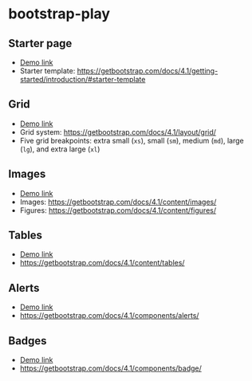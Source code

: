 # bootstrap-play

## Starter page
* [Demo link](demo/starter.html)
* Starter template: https://getbootstrap.com/docs/4.1/getting-started/introduction/#starter-template

## Grid
* [Demo link](demo/01.html)
* Grid system: https://getbootstrap.com/docs/4.1/layout/grid/
* Five grid breakpoints: extra small (`xs`), small (`sm`), medium (`md`), large (`lg`), and extra large (`xl`)

## Images
* [Demo link](demo/02.html)
* Images: https://getbootstrap.com/docs/4.1/content/images/
* Figures: https://getbootstrap.com/docs/4.1/content/figures/

## Tables
* [Demo link](demo/03.html)
* https://getbootstrap.com/docs/4.1/content/tables/

## Alerts
* [Demo link](demo/04.html)
* https://getbootstrap.com/docs/4.1/components/alerts/

## Badges
* [Demo link](demo/05.html)
* https://getbootstrap.com/docs/4.1/components/badge/
